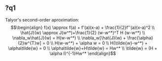 ## ?q1
Talyor's second-order aproximation:
$$\begin{align} f(x) \approx f(a) + f'(a)(x-a) + \frac{1}{2}f''(a)(x-a)^2 \\ \hat{J}(w) \approx J(w^*)+\frac{1}{2} (w-w^*)^T H (w-w^*) \\ \nabla_w\hat{J}(w) = H(w-w^*) \\ \nabla_w[\hat{J}(w) + \frac{\alpha}{2}w^{T}w] = 0 \\ H(w-w^*) + \alpha w = 0 \\ H(\tilde{w}-w^*) + \alpha\tilde{w} = 0 \\ \alpha\tilde{w}+H\tilde{w} = Hw^* \\ \tilde{w} = (H + \alpha I)^{-1}Hw^* \end{align}$$
